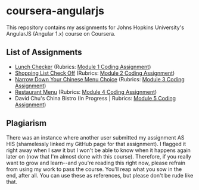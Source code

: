 # coursera-angularjs
This repository contains my assignments for Johns Hopkins University's AngularJS (Angular 1.x) course on Coursera.

## List of Assignments
- [Lunch Checker](https://nkxye.github.io/coursera-angularjs/module1-solution/) (Rubrics: [Module 1 Coding Assignment](https://github.com/jhu-ep-coursera/fullstack-course5/blob/master/assignments/assignment1/Assignment-1.md))
- [Shopping List Check Off](https://nkxye.github.io/coursera-angularjs/module2-solution/) (Rubrics: [Module 2 Coding Assignment](https://github.com/jhu-ep-coursera/fullstack-course5/blob/master/assignments/assignment2/Assignment-2.md))
- [Narrow Down Your Chinese Menu Choice](https://nkxye.github.io/coursera-angularjs/module3-solution/) (Rubrics: [Module 3 Coding Assignment](https://github.com/jhu-ep-coursera/fullstack-course5/blob/master/assignments/assignment3/Assignment-3.md))
- [Restaurant Menu](https://nkxye.github.io/coursera-angularjs/module4-solution/) (Rubrics: [Module 4 Coding Assignment](https://github.com/jhu-ep-coursera/fullstack-course5/blob/master/assignments/assignment4/Assignment-4.md))
- David Chu's China Bistro (In Progress | Rubrics: [Module 5 Coding Assignment](https://github.com/jhu-ep-coursera/fullstack-course5/blob/master/assignments/assignment5/Assignment-5.md))

## Plagiarism
There was an instance where another user submitted my assignment AS HIS (shamelessly linked my GitHub page for that assignment). I flagged it right away when I saw it but I won't be able to know when it happens again later on (now that I'm almost done with this course). Therefore, if you really want to grow and learn--and you're reading this right now, please refrain from using my work to pass the course. You'll reap what you sow in the end, after all. You can use these as references, but please don't be rude like that.
